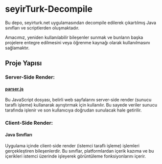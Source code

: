 # seyirTurk-Decompile

Bu depo, seyirturk.net uygulamasından decompile edilerek çıkartılmış Java sınıfları ve scriptlerden oluşmaktadır.

Amacımız, yeniden kullanılabilir bileşenler sunmak ve bunların başka projelere entegre edilmesini veya öğrenme kaynağı olarak kullanılmasını sağlamaktır.

## Proje Yapısı
### Server-Side Render:
#### [parser.js](/parser.js)
Bu JavaScript dosyası, belirli web sayfalarını server-side render (sunucu taraflı işleme) kullanarak ayrıştırmak için kullanılır. Bu sayede veriler sunucu tarafında işlenir ve son kullanıcıya doğrudan sunulacak hale getirilir.

### Client-Side Render:
#### Java Sınıfları
Uygulama içinde client-side render (istemci taraflı işleme) işlemleri gerçekleştiren bileşenlerdir. Bu sınıflar, platformlardan içerik kazıma ve bu içerikleri istemci üzerinde işleyerek görüntüleme fonksiyonlarını içerir.